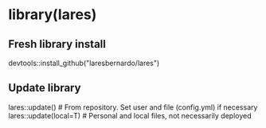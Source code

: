 # library(lares)

## Fresh library install
devtools::install_github("laresbernardo/lares")

## Update library
lares::update() # From repository. Set user and file (config.yml) if necessary
lares::update(local=T) # Personal and local files, not necessarily deployed
